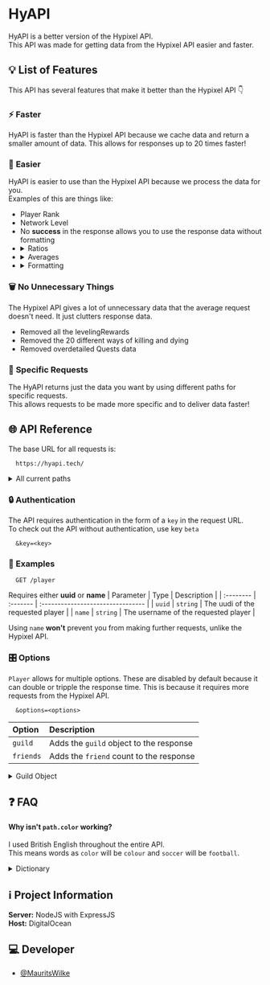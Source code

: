 # HyAPI

HyAPI is a better version of the Hypixel API. \
This API was made for getting data from the Hypixel API easier and faster.

## 💡 List of Features

This API has several features that make it better than the Hypixel API 👇

### ⚡ **Faster**

HyAPI is faster than the Hypixel API because we cache data and return a smaller amount of data. This allows for responses up to 20 times faster!

### 📗 **Easier**

HyAPI is easier to use than the Hypixel API because we process the data for you. \
Examples of this are things like:

<ul>
	<li> Player Rank
	<li> Network Level
	<li> No <b>success</b> in the response allows you to use the response data without formatting
	<li> 
	<details>
	<summary>Ratios</summary>
		<ul>
			<li> Win Lose Ratio
			<li> Final Kill Death Ratio
			<li> Kill Death Ratio
		</ul>
	</details>
	<li> 
	<details>
	<summary>Averages</summary>
		<ul>
			<li> Average Kills per Game
			<li> Average Deaths per Game
			<li> Average XP per Game
		</ul>
	</details>
	<li> 
	<details>
	<summary>Formatting</summary>
		The API automatically removes formatting from things like <b>Pet Name Colour</b> and stores it in an extra variable for ease of access.
	</details>
</ul>

### 🗑 **No Unnecessary Things**

The Hypixel API gives a lot of unnecessary data that the average request doesn't need. It just clutters response data.

<ul>
	<li> Removed all the levelingRewards
	<li> Removed the 20 different ways of killing and dying
	<li> Removed overdetailed Quests data
</ul>

### 🛒 **Specific Requests**

The HyAPI returns just the data you want by using different paths for specific requests. \
This allows requests to be made more specific and to deliver data faster!

## 🌐 API Reference

The base URL for all requests is:

```http
  https://hyapi.tech/
```

<details>
<summary>All current paths</summary>

```http
  /key
  /player
  /paths
```

</details>

### 🔒 Authentication

The API requires authentication in the form of a `key` in the request URL. \
To check out the API without authentication, use key `beta`

```http
  &key=<key>
```

### 📖 Examples

```http
  GET /player
```

Requires either **uuid** or **name**
| Parameter | Type | Description |
| :-------- | :------- | :-------------------------------- |
| `uuid` | `string` | The uudi of the requested player |
| `name` | `string` | The username of the requested player |

Using `name` **won't** prevent you from making further requests, unlike the Hypixel API.

### 🎛 Options

`Player` allows for multiple options. These are disabled by default because it can double or tripple the response time.
This is because it requires more requests from the Hypixel API.

```http
  &options=<options>
```

| Option    | Description                             |
| :-------- | :-------------------------------------- |
| `guild`   | Adds the `guild` object to the response |
| `friends` | Adds the `friend` count to the response |

<details>
<summary>Guild Object</summary>

```json
"guild": {
        "name": "Bedwars",
        "exp": 69637363,
        "level": 30,
        "description": "Bedwars Go Brrrrr",
        "tag": {
            "text": "BEDWAR",
            "colour": "DARK_GREEN",
            "hex": "#00AA00"
        },
        "member": {
            "rank": "Guild Master",
            "tag": "GM",
            "quests": 1665,
            "joinedAt": 1593624025152,
            "expHistory": {
                "2021-07-06": 0,
                "2021-07-05": 24309,
                "2021-07-04": 7021,
                "2021-07-03": 44410,
                "2021-07-02": 39752,
                "2021-07-01": 0,
                "2021-06-30": 8162
            }
        }
    },
```

</details>

## ❓ FAQ

#### Why isn't `path.color` working?

I used British English throughout the entire API. \
This means words as `color` will be `colour` and `soccer` will be `football`.

<details>
<summary>Dictionary</summary>

| American | British    |
| :------- | :--------- |
| `color`  | `colour`   |
| `soccer` | `football` |

</details>

## ℹ Project Information

**Server:** NodeJS with ExpressJS \
 **Host:** DigitalOcean

## 💻 Developer

- [@MauritsWilke](https://www.github.com/MauritsWilke)
